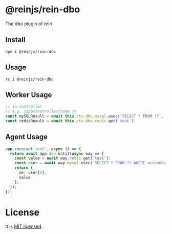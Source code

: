 # @reinjs/rein-dbo

The dbo plugin of rein

## Install

```shell
npm i @reinjs/rein-dbo
```

## Usage

```shell
rc i @reinjs/rein-dbo
```

## Worker Usage

```javascript
// in controller
// e.g. /app/controller/home.js
const mySQLResult = await this.ctx.dbo.mysql.exec(`SELECT * FROM ??`, 'table');
const redisResult = await this.ctx.dbo.redis.get('test');
```

## Agent Usage

```javascript
app.receive('test', async () => {
  return await app.dbo.until(async way => {
    const value = await way.redis.get('test');
    const user = await way.mysql.exec(`SELECT * FROM ?? WHERE account=?`, 'table', 'someone');
    return {
      me: user[0],
      value
    };
  });
});
```

# License

It is [MIT licensed](https://opensource.org/licenses/MIT).